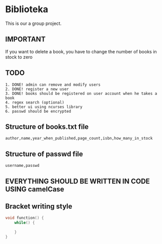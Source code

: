 # Biblioteka
This is our a group project.

## IMPORTANT
If you want to delete a book, you have to change the number of books in stock to zero

## TODO
```
1. DONE! admin can remove and modify users
2. DONE! register a new user
3. DONE! books should be registered on user account when he takes a book
4. regex search (optional)
5. better ui using ncurses library
6. passwd should be encrypted
```

## Structure of books.txt file
```
author,name,year_when_published,page_count,isbn,how_many_in_stock
```

## Structure of passwd file
```
username,passwd
```

## EVERYTHING SHOULD BE WRITTEN IN CODE USING camelCase

## Bracket writing style

```c
void function() {
    while() {
        
    }
}
```
